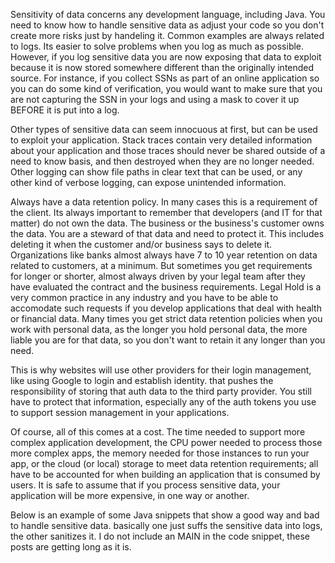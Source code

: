 Sensitivity of data concerns any development language, including Java. You need to know how to handle sensitive data as adjust your code so you don't create more risks just by handeling it. Common examples are always related to logs. Its easier to solve problems when you log as much as possible. However, if you log sensitive data you are now exposing that data to exploit because it is now stored somewhere different than the originally intended source. For instance, if you collect SSNs as part of an online application so you can do some kind of verification, you would want to make sure that you are not capturing the SSN in your logs and using a mask to cover it up BEFORE it is put into a log.

Other types of sensitive data can seem innocuous at first, but can be used to exploit your application. Stack traces contain very detailed information about your application and those traces should never be shared outside of a need to know basis, and then destroyed when they are no longer needed. Other logging can show file paths in clear text that can be used, or any other kind of verbose logging, can expose unintended information.

Always have a data retention policy. In many cases this is a requirement of the client. Its always important to remember that developers (and IT for that matter) do not own the data. The business or the business's customer owns the data. You are a steward of that data and need to protect it. This includes deleting it when the customer and/or business says to delete it. Organizations like banks almost always have 7 to 10 year retention on data related to customers, at a minimum. But sometimes you get requirements for longer or shorter, almost always driven by your legal team after they have evaluated the contract and the business requirements. Legal Hold is a very common practice in any industry and you have to be able to accomodate such requests if you develop applications that deal with health or financial data. Many times you get strict data retention policies when you work with personal data, as the longer you hold personal data, the more liable you are for that data, so you don't want to retain it any longer than you need.

This is why websites will use other providers for their login management, like using Google to login and establish identity. that pushes the responsibility of storing that auth data to the third party provider. You still have to protect that information, especially any of the auth tokens you use to support session management in your applications.

Of course, all of this comes at a cost. The time needed to support more complex application development, the CPU power needed to process those more complex apps, the memory needed for those instances to run your app, or the cloud (or local) storage to meet data retention requirements; all have to be accounted for when building an application that is consumed by users. It is safe to assume that if you process sensitive data, your application will be more expensive, in one way or another.

Below is an example of some Java snippets that show a good way and bad to handle sensitive data. basically one just suffs the sensitive data into logs, the other sanitizes it. I do not include an MAIN in the code snippet, these posts are getting long as it is.
